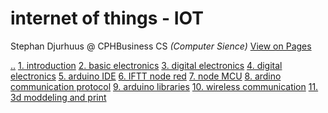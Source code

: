 # internet of things - IOT
Stephan Djurhuus @ CPHBusiness CS *(Computer Sience)*
<a id='vop' href='https://stephan-mdd.github.io/CPHBusiness-CS.S4.19/'>View on Pages</a>

[..](01-introduktion.md)
[1. introduction](01-introduktion.md)
[2. basic electronics](02-basic-electronics.md)
[3. digital electronics](03-digital-electronics.md)
[4. digital electronics](04-digital-electronics.md)
[5. arduino IDE](05-arduino-ide.md)
[6. IFTT node red](06-iftt-node-red.md)
[7. node MCU](07-node-mcu.md)
[8. ardino communication protocol](08-ardino-communication-protocol.md)
[9. arduino libraries](09-arduino-libraries.md)
[10. wireless communication](10-wireless-communication.md)
[11. 3d moddeling and print](11-3d-moddeling-and-print.md)

